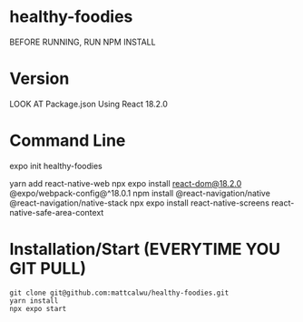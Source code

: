 # healthy-foodies

BEFORE RUNNING, RUN NPM INSTALL

# Version

LOOK AT Package.json
Using React 18.2.0

# Command Line

expo init healthy-foodies

yarn add react-native-web
npx expo install react-dom@18.2.0 @expo/webpack-config@^18.0.1
npm install @react-navigation/native @react-navigation/native-stack
npx expo install react-native-screens react-native-safe-area-context


# Installation/Start (EVERYTIME YOU GIT PULL)

```
git clone git@github.com:mattcalwu/healthy-foodies.git
yarn install
npx expo start
```
